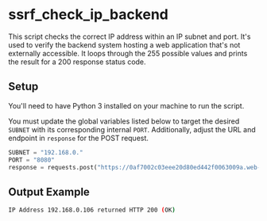 # ssrf_check_ip_backend

This script checks the correct IP address within an IP subnet and port. It's used to verify the backend system hosting a web application that's not externally accessible. It loops through the 255 possible values and prints the result for a 200 response status code.

## Setup

You'll need to have Python 3 installed on your machine to run the script.

You must update the global variables listed below to target the desired `SUBNET` with its corresponding internal `PORT`. Additionally, adjust the URL and endpoint in `response` for the POST request.

```python
SUBNET = "192.168.0."
PORT = "8080"
response = requests.post("https://0af7002c03eee20d80ed442f0063009a.web-security-academy.net/product/stock", data=post_data)
```

## Output Example

```bash
IP Address 192.168.0.106 returned HTTP 200 (OK)
```
